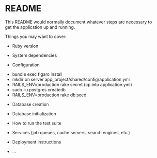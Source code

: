 # README

This README would normally document whatever steps are necessary to get the
application up and running.

Things you may want to cover:

* Ruby version

* System dependencies

* Configuration

- bundle exec figaro install
- mkdir on server app_project/shared/config/application.yml
- RAILS_ENV=production rake secret (cp into application.yml)
- sudo -u postgres createdb <dbname>
- RAILS_ENV=production rake db:seed

* Database creation

* Database initialization

* How to run the test suite

* Services (job queues, cache servers, search engines, etc.)

* Deployment instructions

* ...
